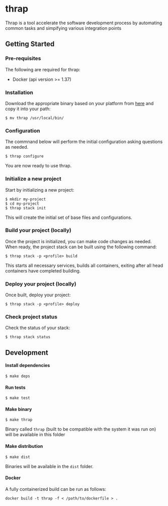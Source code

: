 # thrap

Thrap is a tool accelerate the software development process by automating common tasks and
simpifying various integration points

## Getting Started

### Pre-requisites

The following are required for thrap:

- Docker (api version >= 1.37)

### Installation

Download the appropriate binary based on your platform from [here](https://github.com/euforia/thrap/releases)
and copy it into your path:

```shell
$ mv thrap /usr/local/bin/
```

### Configuration

The commnand below will perform the initial configuration asking questions as needed.

```shell
$ thrap configure
```

You are now ready to use thrap.

### Initialize a new project

Start by initializing a new project:

```shell
$ mkdir my-project
$ cd my-project
$ thrap stack init
```

This will create the initial set of base files and configurations.

### Build your project (locally)

Once the project is initialized, you can make code changes as needed.  When ready, the project stack can
be built using the following command:

```shell
$ thrap stack -p <profile> build
```

This starts all necessary services, builds all containers, exiting after all head containers have 
completed building.

### Deploy your project (locally)

Once built, deploy your project:

```shell
$ thrap stack -p <profile> deploy
```

### Check project status

Check the status of your stack:

```shell
$ thrap stack status
```

## Development

#### Install dependencies

```shell
$ make deps
```

#### Run tests

```shell
$ make test
```

#### Make binary

```shell
$ make thrap
```

Binary called `thrap` (built to be compatible with the system it was run on)
will be available in this folder

#### Make distribution

```shell
$ make dist
```

Binaries will be available in the `dist` folder.

#### Docker

A fully containerized build can be run as follows:

```shell
docker build -t thrap -f < /path/to/dockerfile > .
```

